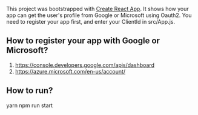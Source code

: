 This project was bootstrapped with [Create React App](https://github.com/facebookincubator/create-react-app). It shows how your app can get the user's
profile from Google or Microsoft using Oauth2. You need to register your app first, and enter your ClientId in src/App.js.

## How to register your app with Google or Microsoft?
1. https://console.developers.google.com/apis/dashboard
2. https://azure.microsoft.com/en-us/account/ 

## How to run?
yarn
npm run start
